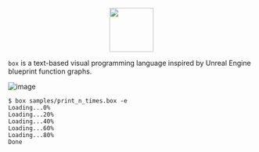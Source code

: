 <p align="center">
  <img height="90" src="https://user-images.githubusercontent.com/8450091/123720914-cb9a5200-d84a-11eb-97d9-830776297b87.PNG"/>  
</p>

`box` is a text-based visual programming language inspired by Unreal Engine blueprint function graphs. 

![image](https://user-images.githubusercontent.com/8450091/123719815-1b2b4e80-d848-11eb-91d8-e2bca1b2264f.png)

```console
$ box samples/print_n_times.box -e
Loading...0%
Loading...20%
Loading...40%
Loading...60%
Loading...80%
Done
```
